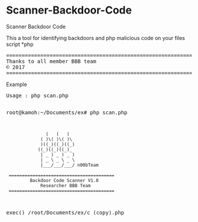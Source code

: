 # Scanner-Backdoor-Code

<p>Scanner Backdoor Code</p>
<p>This a tool for identifying backdoors and php malicious code on your files script *php</p>

<pre>
====================================================================================================
Thanks to all member BBB team 
© 2017
====================================================================================================
</pre>

<p>Example</p>
<pre>
Usage : php scan.php

root@kamoh:~/Documents/ex# php scan.php 

                   (   (   (   
                 ( )\( )\( )\  
                 )((_)((_)((_) 
                ((_)((_)((_)_  
                 | _ ) _ ) _ ) 
                 | _ \ _ \ _ \ 
                 |___/___/___/ n00bTeam
                        
     ========================================                          
             Backdoor Code Scanner V1.0
                 Researcher BBB Team
     ======================================== 

exec() /root/Documents/ex/c (copy).php

 
</pre>
